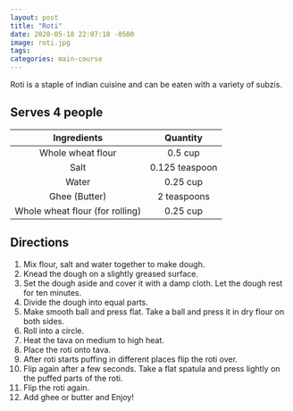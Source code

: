 ```yaml
---
layout: post
title: "Roti"
date: 2020-05-18 22:07:18 -0500
image: roti.jpg
tags:
categories: main-course
---
```


Roti is a staple of indian cuisine and can be eaten with a variety of subzis.

## Serves 4 people

|           Ingredients           |    Quantity    |
|:-------------------------------:|:--------------:|
|        Whole wheat flour        |     0.5 cup    |
|               Salt              | 0.125 teaspoon |
|              Water              |    0.25 cup    |
|          Ghee (Butter)          |   2 teaspoons  |
| Whole wheat flour (for rolling) |    0.25 cup    |

## Directions

1. Mix flour, salt and water together to make dough.
2. Knead the dough on a slightly greased surface.
3. Set the dough aside and cover it with a damp cloth. Let the dough rest for ten minutes.
4. Divide the dough into equal parts.
5. Make smooth ball and press flat. Take a ball and press it in dry flour on both sides.
6. Roll into a circle.
7. Heat the tava on medium to high heat.
8. Place the roti onto tava.
9. After roti starts puffing in different places flip the roti over.
10. Flip again after a few seconds. Take a flat spatula and press lightly on the puffed parts of the roti.
11. Flip the roti again.
12. Add ghee or butter and Enjoy!
